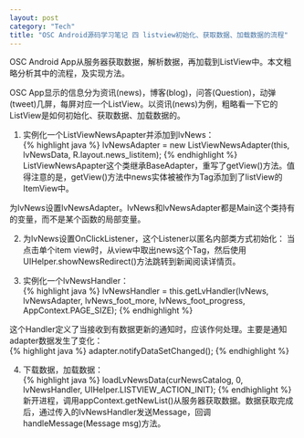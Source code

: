 ```yaml
---
layout: post    
category: "Tech"   
title: "OSC Android源码学习笔记 四 listview初始化、获取数据、加载数据的流程"      
---
```


<div class="message">
OSC Android App从服务器获取数据，解析数据，再加载到ListView中。本文粗略分析其中的流程，及实现方法。
</div>

OSC App显示的信息分为资讯(news)，博客(blog)，问答(Question)，动弹(tweet)几屏，每屏对应一个ListView。以资讯(news)为例，粗略看一下它的ListView是如何初始化、获取数据、加载数据的。  

1. 实例化一个ListViewNewsApapter并添加到lvNews：  
{% highlight java %}
lvNewsAdapter = new ListViewNewsAdapter(this, lvNewsData, R.layout.news_listitem);
{% endhighlight %}
ListViewNewsApapter这个类继承BaseAdapter，重写了getView()方法。值得注意的是，getView()方法中news实体被被作为Tag添加到了listView的ItemView中。  

为lvNews设置lvNewsAdapter。lvNews和lvNewsAdapter都是Main这个类持有的变量，而不是某个函数的局部变量。  

2. 为lvNews设置OnClickListener，这个Listener以匿名内部类方式初始化：
当点击单个item view时，从view中取出news这个Tag，然后使用UIHelper.showNewsRedirect()方法跳转到新闻阅读详情页。  

3. 实例化一个lvNewsHandler：  
{% highlight java %}
lvNewsHandler = this.getLvHandler(lvNews, lvNewsAdapter, lvNews_foot_more, lvNews_foot_progress, AppContext.PAGE_SIZE);
{% endhighlight %}

这个Handler定义了当接收到有数据更新的通知时，应该作何处理。主要是通知adapter数据发生了变化：   
{% highlight java %}
adapter.notifyDataSetChanged();
{% endhighlight %}

4. 下载数据，加载数据：  
{% highlight java %}
loadLvNewsData(curNewsCatalog, 0, lvNewsHandler, UIHelper.LISTVIEW_ACTION_INIT);
{% endhighlight %}
新开进程，调用appContext.getNewList()从服务器获取数据。数据获取完成后，通过传入的lvNewsHandler发送Message，回调handleMessage(Message msg)方法。  


